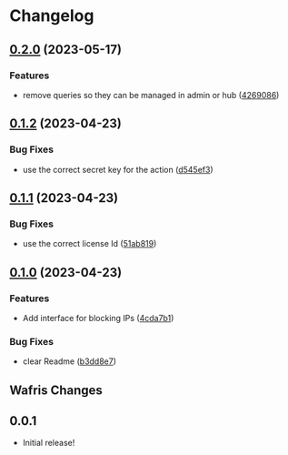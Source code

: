 # Changelog

## [0.2.0](https://github.com/Wafris/wafris-rb/compare/v0.1.2...v0.2.0) (2023-05-17)


### Features

* remove queries so they can be managed in admin or hub ([4269086](https://github.com/Wafris/wafris-rb/commit/4269086b8bc08bd0931ef6ab67dec1de61055b28))

## [0.1.2](https://github.com/Wafris/wafris-rb/compare/v0.1.1...v0.1.2) (2023-04-23)


### Bug Fixes

* use the correct secret key for the action ([d545ef3](https://github.com/Wafris/wafris-rb/commit/d545ef39adcbffe1fa2c411de99ce32f8bf9330c))

## [0.1.1](https://github.com/Wafris/wafris-rb/compare/v0.1.0...v0.1.1) (2023-04-23)


### Bug Fixes

* use the correct license Id ([51ab819](https://github.com/Wafris/wafris-rb/commit/51ab819c61afdbef9f7dcb118fa076953acb9841))

## [0.1.0](https://github.com/Wafris/wafris-rb/compare/0.0.1...v0.1.0) (2023-04-23)


### Features

* Add interface for blocking IPs ([4cda7b1](https://github.com/Wafris/wafris-rb/commit/4cda7b1bd7923fd64fb562bd794872105b8303e5))


### Bug Fixes

* clear Readme ([b3dd8e7](https://github.com/Wafris/wafris-rb/commit/b3dd8e70f12fac5b9c2cbf384826450a31518d36))

## Wafris Changes

0.0.1
----------

- Initial release!

